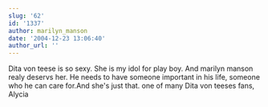 ```yaml
---
slug: '62'
id: '1337'
author: marilyn_manson
date: '2004-12-23 13:06:40'
author_url: ''
---
```

Dita von teese is so sexy. She is my idol for play boy. And marilyn manson realy deservs her. He needs to have someone important in his life, someone who he can care for.And she's just that.
one of many Dita von teeses fans,   Alycia
